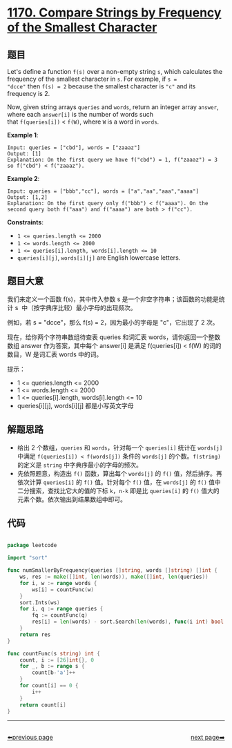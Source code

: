 # [1170. Compare Strings by Frequency of the Smallest Character](https://leetcode.com/problems/compare-strings-by-frequency-of-the-smallest-character/)

## 题目

Let's define a function `f(s)` over a non-empty string `s`, which calculates the frequency of the smallest character in `s`. For example, if `s = "dcce"` then `f(s) = 2` because the smallest character is `"c"` and its frequency is 2.

Now, given string arrays `queries` and `words`, return an integer array `answer`, where each `answer[i]` is the number of words such that `f(queries[i])` < `f(W)`, where `W` is a word in `words`.

**Example 1**:

    Input: queries = ["cbd"], words = ["zaaaz"]
    Output: [1]
    Explanation: On the first query we have f("cbd") = 1, f("zaaaz") = 3 so f("cbd") < f("zaaaz").

**Example 2**:

    Input: queries = ["bbb","cc"], words = ["a","aa","aaa","aaaa"]
    Output: [1,2]
    Explanation: On the first query only f("bbb") < f("aaaa"). On the second query both f("aaa") and f("aaaa") are both > f("cc").

**Constraints**:

- `1 <= queries.length <= 2000`
- `1 <= words.length <= 2000`
- `1 <= queries[i].length, words[i].length <= 10`
- `queries[i][j]`, `words[i][j]` are English lowercase letters.


## 题目大意


我们来定义一个函数 f(s)，其中传入参数 s 是一个非空字符串；该函数的功能是统计 s  中（按字典序比较）最小字母的出现频次。

例如，若 s = "dcce"，那么 f(s) = 2，因为最小的字母是 "c"，它出现了 2 次。

现在，给你两个字符串数组待查表 queries 和词汇表 words，请你返回一个整数数组 answer 作为答案，其中每个 answer[i] 是满足 f(queries[i]) < f(W) 的词的数目，W 是词汇表 words 中的词。

提示：

- 1 <= queries.length <= 2000
- 1 <= words.length <= 2000
- 1 <= queries[i].length, words[i].length <= 10
- queries[i][j], words[i][j] 都是小写英文字母




## 解题思路

- 给出 2 个数组，`queries` 和 `words`，针对每一个 `queries[i]` 统计在 `words[j]` 中满足 `f(queries[i]) < f(words[j])` 条件的 `words[j]` 的个数。`f(string)` 的定义是 `string` 中字典序最小的字母的频次。
- 先依照题意，构造出 `f()` 函数，算出每个 `words[j]` 的 `f()` 值，然后排序。再依次计算 `queries[i]` 的 `f()` 值。针对每个 `f()` 值，在 `words[j]` 的 `f()` 值中二分搜索，查找比它大的值的下标 `k`，`n-k` 即是比 `queries[i]` 的 `f()` 值大的元素个数。依次输出到结果数组中即可。


## 代码

```go

package leetcode

import "sort"

func numSmallerByFrequency(queries []string, words []string) []int {
	ws, res := make([]int, len(words)), make([]int, len(queries))
	for i, w := range words {
		ws[i] = countFunc(w)
	}
	sort.Ints(ws)
	for i, q := range queries {
		fq := countFunc(q)
		res[i] = len(words) - sort.Search(len(words), func(i int) bool { return fq < ws[i] })
	}
	return res
}

func countFunc(s string) int {
	count, i := [26]int{}, 0
	for _, b := range s {
		count[b-'a']++
	}
	for count[i] == 0 {
		i++
	}
	return count[i]
}

```



----------------------------------------------
<div style="display: flex;justify-content: space-between;align-items: center;">
<p><a href="https://books.halfrost.com/leetcode/ChapterFour/1100~1199/1160.Find-Words-That-Can-Be-Formed-by-Characters/">⬅️previous page</a></p>
<p><a href="https://books.halfrost.com/leetcode/ChapterFour/1100~1199/1171.Remove-Zero-Sum-Consecutive-Nodes-from-Linked-List/">next page➡️</a></p>
</div>
